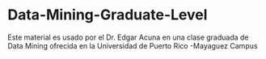 # Data-Mining-Graduate-Level
Este material es usado por el Dr. Edgar Acuna en una clase graduada de Data Mining  ofrecida en la Universidad de Puerto Rico -Mayaguez Campus

